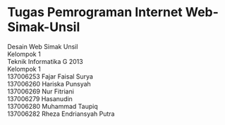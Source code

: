 Tugas Pemrograman Internet Web-Simak-Unsil
==========================================
Desain Web Simak Unsil<br>
Kelompok 1<br>
Teknik Informatika G 2013<br>
Kelompok 1 <br>
137006253 Fajar Faisal Surya<br>
137006260 Hariska Punsyah<br>
137006269 Nur Fitriani<br>
137006279 Hasanudin<br>
137006280 Muhammad Taupiq<br>
137006282 Rheza Endriansyah Putra<br>
